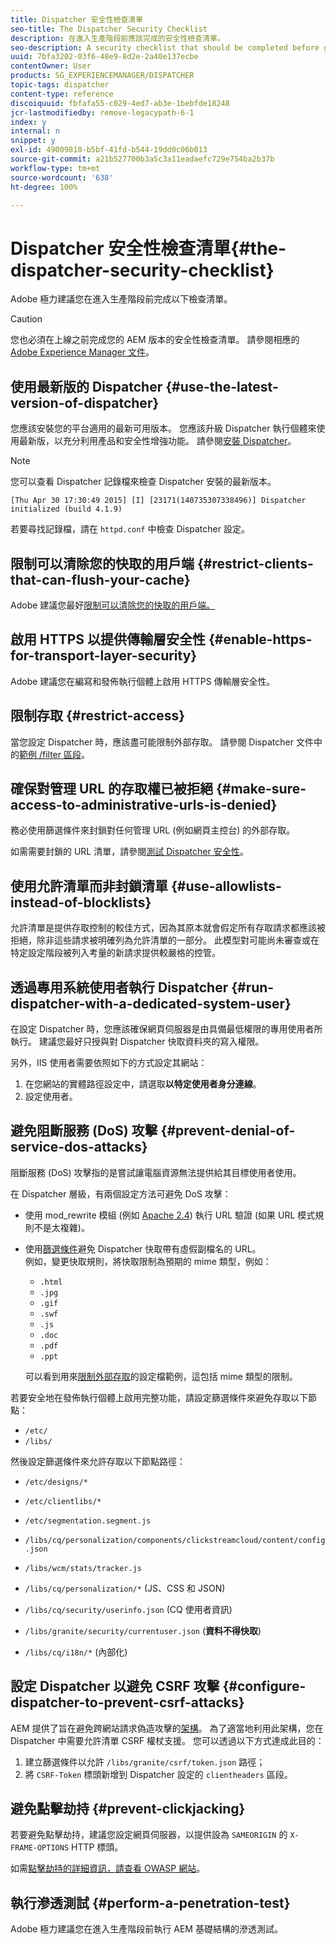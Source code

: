 ```yaml
---
title: Dispatcher 安全性檢查清單
seo-title: The Dispatcher Security Checklist
description: 在進入生產階段前應該完成的安全性檢查清單。
seo-description: A security checklist that should be completed before going on production.
uuid: 7bfa3202-03f6-48e9-8d2e-2a40e137ecbe
contentOwner: User
products: SG_EXPERIENCEMANAGER/DISPATCHER
topic-tags: dispatcher
content-type: reference
discoiquuid: fbfafa55-c029-4ed7-ab3e-1bebfde18248
jcr-lastmodifiedby: remove-legacypath-6-1
index: y
internal: n
snippet: y
exl-id: 49009810-b5bf-41fd-b544-19dd0c06b013
source-git-commit: a21b527700b3a5c3a11eadaefc729e754ba2b37b
workflow-type: tm+mt
source-wordcount: '638'
ht-degree: 100%

---
```


# Dispatcher 安全性檢查清單{#the-dispatcher-security-checklist}

<!-- 

Comment Type: remark
Last Modified By: unknown unknown (ims-author-00AF43764F54BE740A490D44@AdobeID)
Last Modified Date: 2015-06-05T05:14:35.365-0400

<p>Food for thought listed on <a href="https://jira.corp.adobe.com/browse/DOC-5649">DOC-5649</a>. To be considered while proof-reading.</p> 
<p> </p>

 -->

Adobe 極力建議您在進入生產階段前完成以下檢查清單。

>[!CAUTION]
>
>您也必須在上線之前完成您的 AEM 版本的安全性檢查清單。 請參閱相應的 [Adobe Experience Manager 文件](https://helpx.adobe.com/experience-manager/6-5/sites/administering/using/security-checklist.html)。

## 使用最新版的 Dispatcher {#use-the-latest-version-of-dispatcher}

您應該安裝您的平台適用的最新可用版本。 您應該升級 Dispatcher 執行個體來使用最新版，以充分利用產品和安全性增強功能。 請參閱[安裝 Dispatcher](dispatcher-install.md)。

>[!NOTE]
>
>您可以查看 Dispatcher 記錄檔來檢查 Dispatcher 安裝的最新版本。
>
>`[Thu Apr 30 17:30:49 2015] [I] [23171(140735307338496)] Dispatcher initialized (build 4.1.9)`
>
>若要尋找記錄檔，請在 `httpd.conf` 中檢查 Dispatcher 設定。

## 限制可以清除您的快取的用戶端 {#restrict-clients-that-can-flush-your-cache}

Adobe 建議您最好[限制可以清除您的快取的用戶端。](dispatcher-configuration.md#limiting-the-clients-that-can-flush-the-cache)

## 啟用 HTTPS 以提供傳輸層安全性 {#enable-https-for-transport-layer-security}

Adobe 建議您在編寫和發佈執行個體上啟用 HTTPS 傳輸層安全性。

<!-- 

Comment Type: remark
Last Modified By: unknown unknown (ims-author-00AF43764F54BE740A490D44@AdobeID)
Last Modified Date: 2015-06-26T04:41:28.841-0400

<p>Recommended to have SSL termination, front end SSL.</p> 
<p>Question is do we want to have SSL communication between dispatcher and AEM instances (publish and/or author).</p> 
<p>We might want to have two items:</p> 
<ul> 
 <li>MUST HTTPS clients -&gt; dispatcher / load balancer</li> 
 <li>NICE load balancer -&gt; dispatcher<br /> </li> 
 <li>NICE dispatcher -&gt; instances if sensitive information such as credit cards / or infrastructure requirements such as DMZ</li> 
</ul>

 -->

## 限制存取 {#restrict-access}

當您設定 Dispatcher 時，應該盡可能限制外部存取。 請參閱 Dispatcher 文件中的[範例 /filter 區段](dispatcher-configuration.md#main-pars_184_1_title)。

## 確保對管理 URL 的存取權已被拒絕 {#make-sure-access-to-administrative-urls-is-denied}

務必使用篩選條件來封鎖對任何管理 URL (例如網頁主控台) 的外部存取。

如需需要封鎖的 URL 清單，請參閱[測試 Dispatcher 安全性](dispatcher-configuration.md#testing-dispatcher-security)。

## 使用允許清單而非封鎖清單 {#use-allowlists-instead-of-blocklists}

允許清單是提供存取控制的較佳方式，因為其原本就會假定所有存取請求都應該被拒絕，除非這些請求被明確列為允許清單的一部分。 此模型對可能尚未審查或在特定設定階段被列入考量的新請求提供較嚴格的控管。

## 透過專用系統使用者執行 Dispatcher {#run-dispatcher-with-a-dedicated-system-user}

在設定 Dispatcher 時，您應該確保網頁伺服器是由具備最低權限的專用使用者所執行。 建議您最好只授與對 Dispatcher 快取資料夾的寫入權限。

另外，IIS 使用者需要依照如下的方式設定其網站：

1. 在您網站的實體路徑設定中，請選取&#x200B;**以特定使用者身分連線**。
1. 設定使用者。

## 避免阻斷服務 (DoS) 攻擊 {#prevent-denial-of-service-dos-attacks}

阻斷服務 (DoS) 攻擊指的是嘗試讓電腦資源無法提供給其目標使用者使用。

在 Dispatcher 層級，有兩個設定方法可避免 DoS 攻擊：[](https://docs.adobe.com/content/docs/en/dispatcher.html#/filter (篩選條件))

* 使用 mod_rewrite 模組 (例如 [Apache 2.4](https://httpd.apache.org/docs/2.4/mod/mod_rewrite.html)) 執行 URL 驗證 (如果 URL 模式規則不是太複雜)。

* 使用[篩選條件](dispatcher-configuration.md#configuring-access-to-conten-tfilter)避免 Dispatcher 快取帶有虛假副檔名的 URL。\
   例如，變更快取規則，將快取限制為預期的 mime 類型，例如：

   * `.html`
   * `.jpg`
   * `.gif`
   * `.swf`
   * `.js`
   * `.doc`
   * `.pdf`
   * `.ppt`

   可以看到用來[限制外部存取](#restrict-access)的設定檔範例，這包括 mime 類型的限制。

若要安全地在發佈執行個體上啟用完整功能，請設定篩選條件來避免存取以下節點：

* `/etc/`
* `/libs/`

然後設定篩選條件來允許存取以下節點路徑：

* `/etc/designs/*`
* `/etc/clientlibs/*`
* `/etc/segmentation.segment.js`
* `/libs/cq/personalization/components/clickstreamcloud/content/config.json`
* `/libs/wcm/stats/tracker.js`
* `/libs/cq/personalization/*` (JS、CSS 和 JSON)
* `/libs/cq/security/userinfo.json` (CQ 使用者資訊)
* `/libs/granite/security/currentuser.json` (**資料不得快取**)

* `/libs/cq/i18n/*` (內部化)

<!-- 

Comment Type: remark
Last Modified By: unknown unknown (ims-author-00AF43764F54BE740A490D44@AdobeID)
Last Modified Date: 2015-06-26T04:38:17.016-0400

<p>We need to highlight whether a path applies to all versions or specific ones.<br /> </p>

 -->

## 設定 Dispatcher 以避免 CSRF 攻擊 {#configure-dispatcher-to-prevent-csrf-attacks}

AEM 提供了旨在避免跨網站請求偽造攻擊的[架構](https://helpx.adobe.com/experience-manager/6-3/sites/administering/using/security-checklist.html#verification-steps)。 為了適當地利用此架構，您在 Dispatcher 中需要允許清單 CSRF 權杖支援。 您可以透過以下方式達成此目的：

1. 建立篩選條件以允許 `/libs/granite/csrf/token.json` 路徑；
1. 將 `CSRF-Token` 標頭新增到 Dispatcher 設定的 `clientheaders` 區段。

## 避免點擊劫持 {#prevent-clickjacking}

若要避免點擊劫持，建議您設定網頁伺服器，以提供設為 `SAMEORIGIN` 的 `X-FRAME-OPTIONS` HTTP 標頭。

如需[點擊劫持的詳細資訊，請查看 OWASP 網站](https://www.owasp.org/index.php/Clickjacking)。

## 執行滲透測試 {#perform-a-penetration-test}

Adobe 極力建議您在進入生產階段前執行 AEM 基礎結構的滲透測試。
